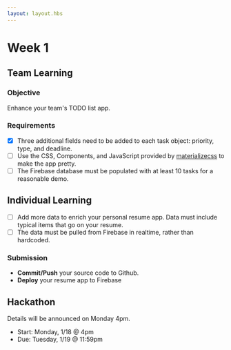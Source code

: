 ```yaml
---
layout: layout.hbs
---
```


# Week 1

## Team Learning

### Objective

Enhance your team's TODO list app.

### Requirements

* [x] Three additional fields need to be added to each task object: priority, type, and deadline.
* [ ] Use the CSS, Components, and JavaScript provided by [materializecss](http://materializecss.com/) to make the app pretty.
* [ ] The Firebase database must be populated with at least 10 tasks for a reasonable demo.

## Individual Learning

* [ ] Add more data to enrich your personal resume app. Data must include typical items that go on your resume.
* [ ] The data must be pulled from Firebase in realtime, rather than hardcoded.

### Submission

* __Commit/Push__ your source code to Github.
* __Deploy__ your resume app to Firebase


## Hackathon

Details will be announced on Monday 4pm.

* Start: Monday, 1/18 @ 4pm
* Due: Tuesday, 1/19 @ 11:59pm
